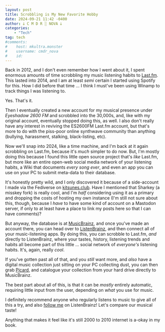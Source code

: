 ```yaml
---
layout: post
title: Scrobbling is My New Favorite Hobby
date: 2024-09-21 11:42 -0400
author: 𐕣 C M D R ░ NOVA 𐕣
categories:
    - "Tech"
tag: tech
#comments:
#    host: mkultra.monster
#    username: cmdr_nova
#    id: 
---
```


Back in 2012, and I don't even remember how I went about it, I spent enormous amounts of time scrobbling my music listening habits to <a href="https://www.last.fm/user/cmdr_nova" target="_blank">Last.fm</a>. This lasted into 2014, and I am at least *semi* certain I started using Spotify for this. How I did before that time ... I think I must've been using Winamp to track things I was listening to.

Yes. That's it.

Then I eventually created a new account for my musical presence under *Eyeshadow 2600 FM* and scrobbled into the 30,000s, and, like with my original account, eventually stopped doing this, as well. I also don't really have any interest in reviving the ES2600FM Last.fm account, but that's more to do with the piss-poor online synthwave community than anything (bullying, harassment, stalking, black-listing, etc).

Now we'll snap into 2024, like a time machine, and I'm back at it again scrobbling on Last.fm, because it's *much* simpler to do now. But, I'm mostly doing this because I found this little open source project that's *like* Last.fm, but more like an entire open-web social media network of your listening habits, a Wiki that documents *every song ever*, and even an app you can use on your PC to submit meta-data to their database.

It's honestly pretty wild, and I only discovered it because of a side-account I made via the Fediverse on <a href="https://kitsunes.club/@foxx_nova" target="_blank">kitsunes.club</a>. Have I mentioned that Sharkey (a misskey fork) is really cool, and I'm *half* considering using it as a primary and dropping the costs of hosting my own instance (I'm still not sure about this, though, because I *have* to have some kind of account on a Mastodon server, if only to at least have a place to link my posts here so that I can have comments)?

But anyway, the database is at <a href="https://musicbrainz.org" target="_blank">MusicBrainz</a>, and once you've made an account there, you can head over to <a href="https://listenbrainz.org" target="_blank">ListenBrainz</a>, and then connect all of your music-listening apps. By doing this, you can scrobble to Last.fm, *and* directly to ListenBrainz, where your tastes, history, listening trends and habits all become part of this little ... social network of *everyone's* listening habits. It's, again, really *cool*.

If you've gotten past all of that, and you *still* want more, and *also* have a digital music collection just sitting on your PC collecting dust, you can then grab <a href="https://picard.musicbrainz.org" target="_blank">Picard</a>, and catalogue your collection from your hard drive directly to MusicBrainz.

The best part about all of this, is that it can be *mostly* entirely automatic, requiring little input from the user, depending on *what* you use for music.

I definitely recommend anyone who regularly listens to music to give all of this a try, and also <a href="https://listenbrainz.org/user/foxx_nova" target="_blank">follow me</a> on ListenBrainz! Let's compare our musical taste!

Anything that makes it feel like it's still 2000 to 2010 internet is a-okay in my book.